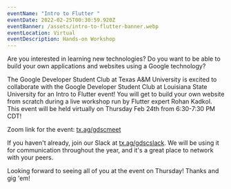 ```yaml
---
eventName: "Intro to Flutter "
eventDate: 2022-02-25T00:30:59.920Z
eventBanner: /assets/intro-to-flutter-banner.webp
eventLocation: Virtual
eventDescription: Hands-on Workshop
---
```

Are you interested in learning new technologies? Do you want to be able to build your own applications and websites using a Google technology?

The Google Developer Student Club at Texas A&M University is excited to collaborate with the Google Developer Student Club at Louisiana State University for an Intro to Flutter event! You will get to build your own website from scratch during a live workshop run by Flutter expert Rohan Kadkol. This event will be held virtually on Thursday Feb 24th from 6:30-7:30 PM CDT!

Zoom link for the event: [tx.ag/gdscmeet](http://tx.ag/gdscmeet)

If you haven't already, join our Slack at [tx.ag/gdscslack](http://tx.ag/gdscslack). We will be using it for communication throughout the year, and it's a great place to network with your peers.

Looking forward to seeing all of you at the event on Thursday! Thanks and gig 'em!